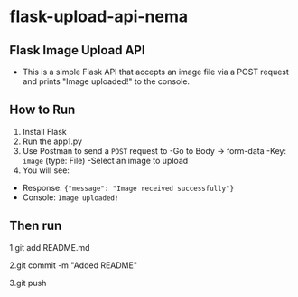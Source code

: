 # flask-upload-api-nema

## Flask Image Upload API

- This is a simple Flask API that accepts an image file via a POST request and prints "Image uploaded!" to the console.

##  How to Run

1. Install Flask
2. Run the app1.py
3. Use Postman to send a `POST` request to
  -Go to Body → form-data
  -Key: `image` (type: File)
  -Select an image to upload
4. You will see:
  - Response: `{"message": "Image received successfully"}`
  - Console: `Image uploaded!`
    
## Then run

1.git add README.md
  
2.git commit -m "Added README"
  
3.git push
